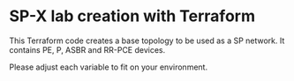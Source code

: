 # SP-X lab creation with Terraform

This Terraform code creates a base topology to be used as a SP network. It contains PE, P, ASBR and RR-PCE devices.

Please adjust each variable to fit on your environment.
